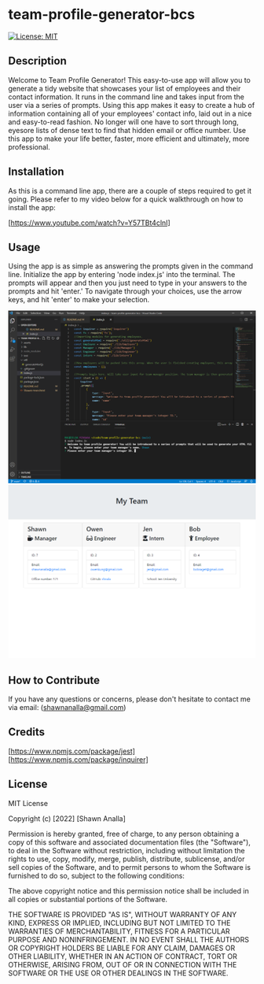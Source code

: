# team-profile-generator-bcs
[![License: MIT](https://img.shields.io/badge/License-MIT-yellow.svg)](https://opensource.org/licenses/MIT)

## Description

Welcome to Team Profile Generator! This easy-to-use app will allow you to generate a tidy website that showcases your list of employees and their contact information. It runs in the command line and takes input from the user via a series of prompts. Using this app makes it easy to create a hub of information containing all of your employees' contact info, laid out in a nice and easy-to-read fashion. No longer will one have to sort through long, eyesore lists of dense text to find that hidden email or office number. Use this app to make your life better, faster, more efficient and ultimately, more professional.


## Installation

As this is a command line app, there are a couple of steps required to get it going. Please refer to my video below for a quick walkthrough on how to install the app:

[https://www.youtube.com/watch?v=Y57TBt4clnI]

## Usage

Using the app is as simple as answering the prompts given in the command line. Initialize the app by entering 'node index.js' into the terminal. The prompts will appear and then you just need to type in your answers to the prompts and hit 'enter.' To navigate through your choices, use the arrow keys, and hit 'enter' to make your selection.

![Demonstrating prompts in command line](assets/demo1.PNG)
![Example of the final result](assets/demo2.PNG)

## How to Contribute

If you have any questions or concerns, please don't hesitate to contact me via email:
(shawnanalla@gmail.com)


## Credits

[https://www.npmjs.com/package/jest]
[https://www.npmjs.com/package/inquirer]

## License

MIT License

Copyright (c) [2022] [Shawn Analla]

Permission is hereby granted, free of charge, to any person obtaining a copy
of this software and associated documentation files (the "Software"), to deal
in the Software without restriction, including without limitation the rights
to use, copy, modify, merge, publish, distribute, sublicense, and/or sell
copies of the Software, and to permit persons to whom the Software is
furnished to do so, subject to the following conditions:

The above copyright notice and this permission notice shall be included in all
copies or substantial portions of the Software.

THE SOFTWARE IS PROVIDED "AS IS", WITHOUT WARRANTY OF ANY KIND, EXPRESS OR
IMPLIED, INCLUDING BUT NOT LIMITED TO THE WARRANTIES OF MERCHANTABILITY,
FITNESS FOR A PARTICULAR PURPOSE AND NONINFRINGEMENT. IN NO EVENT SHALL THE
AUTHORS OR COPYRIGHT HOLDERS BE LIABLE FOR ANY CLAIM, DAMAGES OR OTHER
LIABILITY, WHETHER IN AN ACTION OF CONTRACT, TORT OR OTHERWISE, ARISING FROM,
OUT OF OR IN CONNECTION WITH THE SOFTWARE OR THE USE OR OTHER DEALINGS IN THE
SOFTWARE.